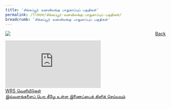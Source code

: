 ```yaml
---
title: 'சிங்கப்பூர் வனவிலங்கு பாதுகாப்புப் பகுதிகள்'
permalink: /tlmoe/சிங்கப்பூர்-வனவிலங்கு-பாதுகாப்புப்-பகுதிகள்/
breadcrumb: 'சிங்கப்பூர் வனவிலங்கு பாதுகாப்புப் பகுதிகள்'
---
```

<a href="/gallery/தமிழ்மொழிக்-காட்சிக்கூடம்-e/community-partners2/" style="float:right;">Back</a>
 <img src="/images/WRS-TL.jpg"> <br/>
<div class="video-container">
  <iframe src="https://www.youtube.com/embed/-puAH4a3u5I" frameborder="0" allow="accelerometer; autoplay; encrypted-media; gyroscope; picture-in-picture" allowfullscreen></iframe></div>
<a href="/mlmoe/WRS Publication PDF_Revised.pdf" download>WRS வெளியீடுகள்</a><br/>
<a href="https://www.wrs.com.sg/en/singapore-zoo/learning-with-us/mother-tongue-language-resources.html?cmp=sg|sz|mtl|edu|visit_website|e_poster||mothertonguelanguage|mtl&utm_campaign=edu&utm_medium=visit_website&utm_source=e_poster&utm_content=mtl" target="_blank"> இவ்வளங்களைப் பெற கீழே உள்ள இணைப்பைக் கிளிக் செய்யவும்</a> 

<div class="btntop"><a href="#top" style="text-decoration:none;"><span style="color:white"><b>Top</b></span></a></div>
